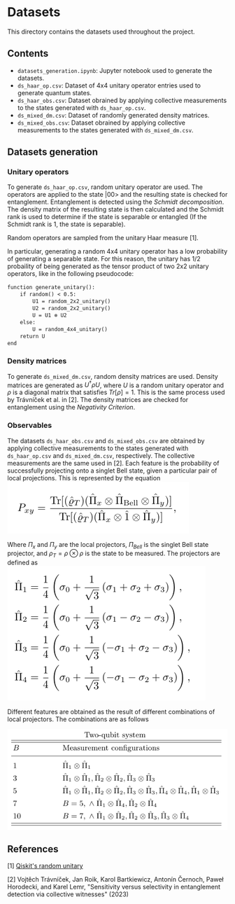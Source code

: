 # Datasets

This directory contains the datasets used throughout the project.

## Contents

- `datasets_generation.ipynb`: Jupyter notebook used to generate the datasets.
- `ds_haar_op.csv`: Dataset of 4x4 unitary operator entries used to generate quantum states.
- `ds_haar_obs.csv`: Dataset obrained by applying collective measurements to the states generated with `ds_haar_op.csv`.
- `ds_mixed_dm.csv`: Dataset of randomly generated density matrices.
- `ds_mixed_obs.csv`: Dataset obrained by applying collective measurements to the states generated with `ds_mixed_dm.csv`.

## Datasets generation

### Unitary operators

To generate `ds_haar_op.csv`, random unitary operator are used. The operators are applied to the state |00> and the resulting state is checked for entanglement.
Entanglement is detected using the _Schmidt decomposition_.
The density matrix of the resulting state is then calculated and the Schmidt rank is used to determine if the state is separable or entangled
(If the Schmidt rank is 1, the state is separable).

Random operators are sampled from the unitary Haar measure [1].

In particular, generating a random 4x4 unitary operator has a low probability of generating a separable state.
For this reason, the unitary has 1/2 probaility of being generated as the tensor product of two 2x2 unitary operators,
like in the following pseudocode:

```pseudocode
function generate_unitary():
    if random() < 0.5:
        U1 = random_2x2_unitary()
        U2 = random_2x2_unitary()
        U = U1 ⊗ U2
    else:
        U = random_4x4_unitary()
    return U
end
```

### Density matrices

To generate `ds_mixed_dm.csv`, random density matrices are used.
Density matrices are generated as $U^\dagger \rho U$, where $U$ is a random unitary operator and $\rho$ is a diagonal matrix that satisfies $Tr[\rho]=1$.
This is the same process used by Trávníček et al. in [2].
The density matrices are checked for entanglement using the _Negativity Criterion_.

### Observables

The datasets `ds_haar_obs.csv` and `ds_mixed_obs.csv` are obtained by applying collective measurements to the states generated with `ds_haar_op.csv` and `ds_mixed_dm.csv`, respectively.
The collective measurements are the same used in [2].
Each feature is the probability of successfully projecting onto a singlet Bell state, given a particular pair of local projections.
This is represented by the equation
![equation](images/equation.png)


Where $\Pi_x$ and $\Pi_y$ are the local projectors, $\Pi_{Bell}$ is the singlet Bell state projector, and $\rho_T = \rho \otimes \rho$ is the state to be measured.
The projectors are defined as
![projections](images/projections.png)

Different features are obtained as the result of different combinations of local projectors.
The combinations are as follows

![combinations](images/measurement_configurations.png)


## References

[1] [Qiskit's random unitary](https://docs.quantum.ibm.com/api/qiskit/0.19/qiskit.quantum_info.random_unitary)

[2] Vojtěch Trávníček, Jan Roik, Karol Bartkiewicz, Antonín Černoch, Paweł Horodecki, and Karel Lemr, "Sensitivity versus selectivity in entanglement detection via collective witnesses" (2023)
